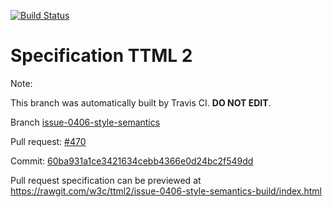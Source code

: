 [![Build Status](https://travis-ci.org/w3c/ttml2.svg?branch=issue-0406-style-semantics)](https://travis-ci.org/w3c/ttml2)


# Specification TTML 2


Note:


This branch was automatically built by Travis CI. <b>DO NOT EDIT</b>.


 Branch [issue-0406-style-semantics](https://github.com/w3c/ttml2/tree/issue-0406-style-semantics)


 Pull request: [#470](https://github.com/w3c/ttml2/pull/470)


 Commit: [60ba931a1ce3421634cebb4366e0d24bc2f549dd](https://github.com/w3c/ttml2/commit/60ba931a1ce3421634cebb4366e0d24bc2f549dd)

Pull request specification can be previewed at https://rawgit.com/w3c/ttml2/issue-0406-style-semantics-build/index.html



